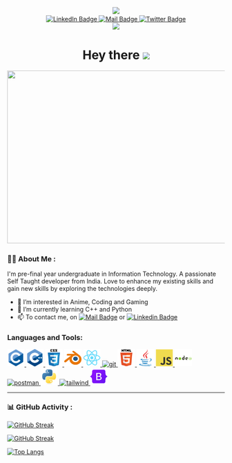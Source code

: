 <div id="header" align="center">
  <img src="https://media.giphy.com/media/vLlpbDafjgHystuJ0a/giphy.gif" width="200"/>
  <div id="badges">
  <a href="https://www.linkedin.com/in/disha-gupta-6653691b7/">
    <img src="https://img.shields.io/badge/LinkedIn-blue?style=for-the-badge&logo=linkedin&logoColor=white" alt="LinkedIn Badge"/>
    </a>
     <a href="https://mail.google.com/mail/u/0/?tab=rm&ogbl#inbox/">
    <img src="https://img.shields.io/badge/Mail-red?style=for-the-badge&logo=gmail&logoColor=white" alt="Mail Badge"/>
   </a>
  <a href="https://twitter.com/DishaGu62093102">
    <img src="https://img.shields.io/badge/Twitter-blue?style=for-the-badge&logo=twitter&logoColor=white" alt="Twitter Badge"/>
  </a>
</div>
  <img src="https://komarev.com/ghpvc/?username=Dishag2611&style=flat-square&color=brightgreen" width="142"/>
<h1>
  Hey there
  <img src="https://media.giphy.com/media/hvRJCLFzcasrR4ia7z/giphy.gif" width="30px"/>
</h1>
</div>
<div align="center">
  <img src="https://media.giphy.com/media/hpXdHPfFI5wTABdDx9/giphy.gif" width="600" height="400"/>
</div>

### :woman_technologist: About Me :

I'm pre-final year undergraduate in Information Technology. A passionate Self Taught developer from India. Love to enhance my existing skills and gain new skills by exploring the technologies deeply.

- 👀 I’m interested in Anime, Coding and Gaming
- 🌱 I’m currently learning C++ and Python
- 📫 To contact me, on [![Mail Badge](https://img.shields.io/badge/-Mail-red?style=flat&logo=gmail&logoColor=white)](https://mail.google.com/mail/u/0/?tab=rm&ogbl#inbox/)  or  [![Linkedin Badge](https://img.shields.io/badge/-LinkedIn-blue?style=flat&logo=Linkedin&logoColor=white)](https://www.linkedin.com/in/disha-gupta-6653691b7/)


<h3 align="left">Languages and Tools:</h3>
<p align="left"> <a href="https://www.cprogramming.com/" target="_blank" rel="noreferrer"> <img src="https://raw.githubusercontent.com/devicons/devicon/master/icons/c/c-original.svg" alt="c" width="40" height="40"/> </a> <a href="https://www.w3schools.com/cpp/" target="_blank" rel="noreferrer"> <img src="https://raw.githubusercontent.com/devicons/devicon/master/icons/cplusplus/cplusplus-original.svg" alt="cplusplus" width="40" height="40"/> </a> <a href="https://www.w3schools.com/css/" target="_blank" rel="noreferrer"> <img src="https://raw.githubusercontent.com/devicons/devicon/master/icons/css3/css3-original-wordmark.svg" alt="css3" width="40" height="40"/> </a> <a href="https://www.blender.org/" target="_blank" rel="noreferrer"> <img src="https://github.com/devicons/devicon/blob/master/icons/blender/blender-original.svg" alt="figma" width="40" height="40"/> </a> <a href="https://reactjs.org/" target="_blank" rel="noreferrer"> <img src="https://github.com/devicons/devicon/blob/master/icons/react/react-original.svg" alt="react" width="40" height="40"/> </a> <a href="https://git-scm.com/" target="_blank" rel="noreferrer"> <img src="https://www.vectorlogo.zone/logos/git-scm/git-scm-icon.svg" alt="git" width="40" height="40"/> </a> <a href="https://www.w3.org/html/" target="_blank" rel="noreferrer"> <img src="https://raw.githubusercontent.com/devicons/devicon/master/icons/html5/html5-original-wordmark.svg" alt="html5" width="40" height="40"/> </a> <a href="https://www.java.com" target="_blank" rel="noreferrer"> <img src="https://raw.githubusercontent.com/devicons/devicon/master/icons/java/java-original.svg" alt="java" width="40" height="40"/> </a> <a href="https://developer.mozilla.org/en-US/docs/Web/JavaScript" target="_blank" rel="noreferrer"> <img src="https://raw.githubusercontent.com/devicons/devicon/master/icons/javascript/javascript-original.svg" alt="javascript" width="40" height="40"/> </a> <a href="https://nodejs.org" target="_blank" rel="noreferrer"> <img src="https://raw.githubusercontent.com/devicons/devicon/master/icons/nodejs/nodejs-original-wordmark.svg" alt="nodejs" width="40" height="40"/> </a> <a href="https://postman.com" target="_blank" rel="noreferrer"> <img src="https://www.vectorlogo.zone/logos/getpostman/getpostman-icon.svg" alt="postman" width="40" height="40"/> </a> <a href="https://www.python.org" target="_blank" rel="noreferrer"> <img src="https://raw.githubusercontent.com/devicons/devicon/master/icons/python/python-original.svg" alt="python" width="40" height="40"/> </a> <a href="https://tailwindcss.com/" target="_blank" rel="noreferrer"> <img src="https://www.vectorlogo.zone/logos/tailwindcss/tailwindcss-icon.svg" alt="tailwind" width="40" height="40"/> </a> <a href="https://getbootstrap.com/" target="_blank" rel="noreferrer"> <img src="https://github.com/devicons/devicon/blob/master/icons/bootstrap/bootstrap-original.svg" alt="Bootstrap" width="40" height="40"/> </a> </p>

---

### :bar_chart: GitHub Activity :
[![GitHub Streak](https://github-readme-stats.vercel.app/api?username=Dishag2611&theme=radical&show_icons=true&hide_border=true)](https://git.io/streak-stats)

[![GitHub Streak](https://github-readme-streak-stats.herokuapp.com?user=Dishag2611&theme=radical&hide_border=true)](https://git.io/streak-stats)

[![Top Langs](https://github-readme-stats.vercel.app/api/top-langs/?username=Dishag2611&layout=compact&theme=radical&hide_border=true)](https://github.com/Dishag2611/github-readme-stats)
